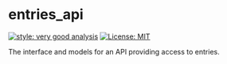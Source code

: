 # entries_api

[![style: very good analysis][very_good_analysis_badge]][very_good_analysis_link]
[![License: MIT][license_badge]][license_link]

The interface and models for an API providing access to entries.

[license_badge]: https://img.shields.io/badge/license-MIT-blue.svg
[license_link]: https://opensource.org/licenses/MIT
[very_good_analysis_badge]: https://img.shields.io/badge/style-very_good_analysis-B22C89.svg
[very_good_analysis_link]: https://pub.dev/packages/very_good_analysis